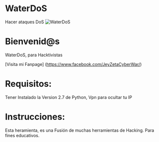 # WaterDoS
Hacer ataques DoS
<img src="http://i.imgur.com/uNjpkcO.png" title="WaterDoS">

# Bienvenid@s

WaterDoS, para Hacktivistas

[Visita mi Fanpage] (https://www.facebook.com/JeyZetaCyberWar/)

# Requisitos:

Tener Instalado la Version 2.7 de Python, Vpn para ocultar tu IP

# Instrucciones:

Esta heramienta, es una Fusión de muchas herramientas de Hacking.
Para fines educativos.
